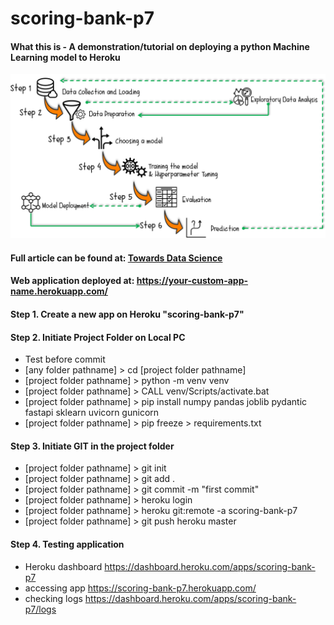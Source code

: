 # scoring-bank-p7
#### What this is - A demonstration/tutorial on deploying a python Machine Learning model to Heroku 
![ml_life_cycle](https://github.com/incubated-geek-cc/mental-healthcare-predictors/blob/main/ml_life_cycle.png)
#### Full article can be found at: [Towards Data Science](https://towardsdatascience.com/deploy-your-python-machine-learning-models-on-heroku-in-3-steps-dc5b6aca73d9)
#### Web application deployed at: https://your-custom-app-name.herokuapp.com/

#### Step 1. Create a new app on Heroku "scoring-bank-p7"

#### Step 2. Initiate Project Folder on Local PC
* Test before commit
* [any folder pathname] > cd [project folder pathname]
* [project folder pathname] > python -m venv venv
* [project folder pathname] > CALL venv/Scripts/activate.bat
* [project folder pathname] > pip install numpy pandas joblib pydantic fastapi sklearn uvicorn gunicorn
* [project folder pathname] > pip freeze > requirements.txt

#### Step 3. Initiate GIT in the project folder
* [project folder pathname] > git init
* [project folder pathname] > git add .
* [project folder pathname] > git commit -m "first commit"
* [project folder pathname] > heroku login
* [project folder pathname] > heroku git:remote -a scoring-bank-p7
* [project folder pathname] > git push heroku master

#### Step 4. Testing application
* Heroku dashboard https://dashboard.heroku.com/apps/scoring-bank-p7
* accessing app https://scoring-bank-p7.herokuapp.com/
* checking logs https://dashboard.heroku.com/apps/scoring-bank-p7/logs